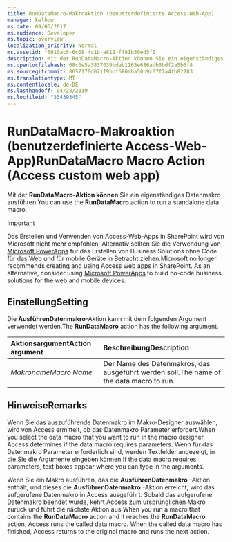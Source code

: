 ```yaml
---
title: RunDataMacro-Makroaktion (benutzerdefinierte Access-Web-App)
manager: kelbow
ms.date: 09/05/2017
ms.audience: Developer
ms.topic: overview
localization_priority: Normal
ms.assetid: f6010ac5-6c08-4c1b-a811-ff81b30ed5f0
description: Mit der RunDataMacro-Aktion können Sie ein eigenständiges Datenmakro ausführen.
ms.openlocfilehash: 68c0e5a3837039bdab1165e686adb3bdf2a5b6f8
ms.sourcegitcommit: 8657170d071f9bcf680aba50b9c07f2a4fb82283
ms.translationtype: MT
ms.contentlocale: de-DE
ms.lasthandoff: 04/28/2019
ms.locfileid: "33439345"
---
```

# <a name="rundatamacro-macro-action-access-custom-web-app"></a><span data-ttu-id="c4edf-103">RunDataMacro-Makroaktion (benutzerdefinierte Access-Web-App)</span><span class="sxs-lookup"><span data-stu-id="c4edf-103">RunDataMacro Macro Action (Access custom web app)</span></span>

<span data-ttu-id="c4edf-104">Mit der **RunDataMacro-Aktion können** Sie ein eigenständiges Datenmakro ausführen.</span><span class="sxs-lookup"><span data-stu-id="c4edf-104">You can use the **RunDataMacro** action to run a standalone data macro.</span></span> 
  
> [!IMPORTANT]
> <span data-ttu-id="c4edf-p101">Das Erstellen und Verwenden von Access-Web-Apps in SharePoint wird von Microsoft nicht mehr empfohlen. Alternativ sollten Sie die Verwendung von [Microsoft PowerApps](https://powerapps.microsoft.com/en-us/) für das Erstellen von Business Solutions ohne Code für das Web und für mobile Geräte in Betracht ziehen.</span><span class="sxs-lookup"><span data-stu-id="c4edf-p101">Microsoft no longer recommends creating and using Access web apps in SharePoint. As an alternative, consider using [Microsoft PowerApps](https://powerapps.microsoft.com/en-us/) to build no-code business solutions for the web and mobile devices.</span></span> 
  
## <a name="setting"></a><span data-ttu-id="c4edf-107">Einstellung</span><span class="sxs-lookup"><span data-stu-id="c4edf-107">Setting</span></span>

<span data-ttu-id="c4edf-108">Die **AusführenDatenmakro**-Aktion kann mit dem folgenden Argument verwendet werden.</span><span class="sxs-lookup"><span data-stu-id="c4edf-108">The **RunDataMacro** action has the following argument.</span></span> 
  
|<span data-ttu-id="c4edf-109">**Aktionsargument**</span><span class="sxs-lookup"><span data-stu-id="c4edf-109">**Action argument**</span></span>|<span data-ttu-id="c4edf-110">**Beschreibung**</span><span class="sxs-lookup"><span data-stu-id="c4edf-110">**Description**</span></span>|
|:-----|:-----|
| <span data-ttu-id="c4edf-111">_Makroname_</span><span class="sxs-lookup"><span data-stu-id="c4edf-111">_Macro Name_</span></span> <br/> |<span data-ttu-id="c4edf-112">Der Name des Datenmakros, das ausgeführt werden soll.</span><span class="sxs-lookup"><span data-stu-id="c4edf-112">The name of the data macro to run.</span></span>  <br/> |
   
## <a name="remarks"></a><span data-ttu-id="c4edf-113">Hinweise</span><span class="sxs-lookup"><span data-stu-id="c4edf-113">Remarks</span></span>

<span data-ttu-id="c4edf-114">Wenn Sie das auszuführende Datenmakro im Makro-Designer auswählen, wird von Access ermittelt, ob das Datenmakro Parameter erfordert.</span><span class="sxs-lookup"><span data-stu-id="c4edf-114">When you select the data macro that you want to run in the macro designer, Access determines if the data macro requires parameters.</span></span> <span data-ttu-id="c4edf-115">Wenn für das Datenmakro Parameter erforderlich sind, werden Textfelder angezeigt, in die Sie die Argumente eingeben können.</span><span class="sxs-lookup"><span data-stu-id="c4edf-115">If the data macro requires parameters, text boxes appear where you can type in the arguments.</span></span>
  
<span data-ttu-id="c4edf-p103">Wenn Sie ein Makro ausführen, das die **AusführenDatenmakro** -Aktion enthält, und dieses die **AusführenDatenmakro** -Aktion erreicht, wird das aufgerufene Datenmakro in Access ausgeführt. Sobald das aufgerufene Datenmakro beendet wurde, kehrt Access zum ursprünglichen Makro zurück und führt die nächste Aktion aus.</span><span class="sxs-lookup"><span data-stu-id="c4edf-p103">When you run a macro that contains the **RunDataMacro** action and it reaches the **RunDataMacro** action, Access runs the called data macro. When the called data macro has finished, Access returns to the original macro and runs the next action.</span></span> 
  

